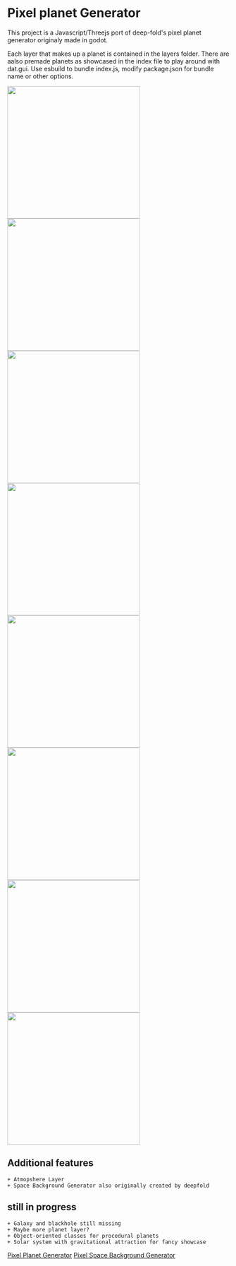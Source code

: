 
# Pixel planet Generator

This project is a Javascript/Threejs port of deep-fold's pixel planet generator originaly made in godot.

Each layer that makes up a planet is contained in the layers folder.
There are aalso premade planets as showcased in the index file to play around with dat.gui.
Use esbuild to bundle index.js, modify package.json for bundle name or other options.

<img src="https://github.com/Timur310/PixelPlanets/blob/master/Images/1.png?raw=true" width=300></img>
<img src="https://github.com/Timur310/PixelPlanets/blob/master/Images/2.png?raw=true" width=300></img>
<img src="https://github.com/Timur310/PixelPlanets/blob/master/Images/3.png?raw=true" width=300></img>
<img src="https://github.com/Timur310/PixelPlanets/blob/master/Images/4.png?raw=true" width=300></img>
<img src="https://github.com/Timur310/PixelPlanets/blob/master/Images/5.png?raw=true" width=300></img>
<img src="https://github.com/Timur310/PixelPlanets/blob/master/Images/6.png?raw=true" width=300></img>
<img src="https://github.com/Timur310/PixelPlanets/blob/master/Images/7.png?raw=true" width=300></img>
<img src="https://github.com/Timur310/PixelPlanets/blob/master/Images/8.png?raw=true" width=300></img>

## Additional features
    + Atmopshere Layer
    + Space Background Generator also originally created by deepfold 

## still in progress
    + Galaxy and blackhole still missing
    + Maybe more planet layer?
    + Object-oriented classes for procedural planets
    + Solar system with gravitational attraction for fancy showcase

[Pixel Planet Generator](https://deep-fold.itch.io/pixel-planet-generator)
[Pixel Space Background Generator](https://github.com/Deep-Fold/PixelSpace)
